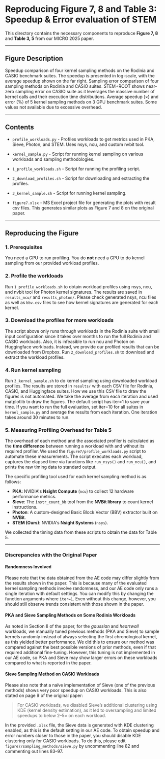 # Reproducing Figure 7, 8 and Table 3: Speedup & Error evaluation of STEM

This directory contains the necessary components to reproduce **Figure 7, 8** and **Table 3, 5** from our MICRO 2025 paper.

---

## Figure Description

Speedup comparison of four kernel sampling methods on the Rodinia and CASIO benchmark suites. The speedup is presented in log-scale, with the average speedup shown on the far right. Sampling error comparison of four sampling methods on Rodinia and CASIO suites. STEM+ROOT shows near-zero sampling error on CASIO suite as it leverages the massive number of kernel calls and their execution time distributions. Average speedup (×) and error (%) of 5 kernel sampling methods on 3 GPU benchmark suites. Some values not available due to excessive overhead.

---

## Contents

- `profile_workloads.py` - Profiles workloads to get metrics used in PKA, Sieve, Photon, and STEM. Uses nsys, ncu, and custom nvbit tool. 
- `kernel_sample.py` - Script for running kernel sampling on various workloads and sampling methodologies. 

- `1_profile_workloads.sh` - Script for running the profiling script. 
- `2_download_profiles.sh` - Script for downloading and extracting the profiles. 
- `3_kernel_sample.sh` - Script for running kernel sampling.

- `figure7.xlsx` - MS Excel project file for generating the plots with result csv files. This generates similar plots as Figure 7 and 8 on the original paper. 

---

## Reproducing the Figure

### 1. Prerequisites
You need a GPU to run profiling.
You do **not** need a GPU to do kernel sampling from our provided workload profiles.

### 2. Profile the workloads

Run `1_profile_workloads.sh` to obtain workload profiles using nsys, ncu, and nvbit tool for Photon kernel signatures. The results are saved in `results_ncu/` and `results_photon/`. Please check generated nsys, ncu files as well as `bbv.csv` files to see how kernel signatures are generated for each kernel. 

### 3. Download the profiles for more workloads

The script above only runs through workloads in the Rodinia suite with small input configuration since it takes over months to run the full Rodinia and CASIO workloads. Also, it is infeasible to run ncu and Photon on Huggingface workloads. Instead, we provide our profiled results that can be downloaded from Dropbox. Run `2_download_profiles.sh` to download and extract the workload profiles. 

### 4. Run kernel sampling

Run `3_kernel_sample.sh` to do kernel sampling using downloaded workload profiles. The results are stored in `results/` with each CSV file for Rodinia, CASIO, and Huggingface suites. How we use this CSV file to draw the figures is not automated. We take the average from each iteration and used matplotlib to draw the figures. The default script has iter=1 to save your time. If you want to run the full evaluation, set iter=10 for all suites in `kernel_sample.py` and average the results from each iteration. One iteration takes around 30 minutes to run.

### 5. Measuring Profiling Overhead for Table 5

The overhead of each method and the associated profiler is calculated as the **time difference** between running a workload with and without its required profiler. We used the `figure7/profile_workloads.py` script to automate these measurements. The script executes each workload, captures the elapsed time via functions like `run_nsys()` and `run_ncu()`, and prints the raw timing data to standard output.

The specific profiling tool used for each kernel sampling method is as follows:

- **PKA**: NVIDIA's **Nsight Compute** (`ncu`) to collect 12 hardware performance metrics.
- **Sieve**: The `instr_count_bb` tool from the **NVBit library** to count kernel instructions.
- **Photon**: A custom-designed Basic Block Vector (BBV) extractor built on **NVBit**.
- **STEM (Ours)**: NVIDIA's **Nsight Systems** (`nsys`).

We collected the timing data from these scripts to obtain the data for Table 5. 

---

### Discrepancies with the Original Paper
#### Randomness Involved
Please note that the data obtained from the AE code may differ slightly from the results shown in the paper. This is because many of the evaluated kernel sampling methods involve randomness, and our AE code only runs a single iteration with default settings. You can modify this by changing the function arguments where `iter=1`. Even without this change, however, you should still observe trends consistent with those shown in the paper.
#### PKA and Sieve Sampling Methods on Some Rodinia Workloads
As noted in Section 8 of the paper, for the _gaussian_ and _heartwall_ workloads, we manually tuned previous methods (PKA and Sieve) to sample kernels randomly instead of always selecting the first chronological kernel, as this yielded better performance. We did this to ensure our method was compared against the best possible versions of prior methods, even if that required additional fine-tuning. However, this tuning is not implemented in our AE code, so PKA and Sieve may show larger errors on these workloads compared to what is reported in the paper.
#### Sieve Sampling Method on CASIO Workloads
Please also note that a naïve implementation of Sieve (one of the previous methods) shows very poor speedup on CASIO workloads. This is also stated on page 9 of the original paper:

> For CASIO workloads, we disabled Sieve’s additional clustering using KDE (kernel density estimation), as it led to oversampling and limited speedups to below 2–5× on each workload.

In the provided `.xlsx` file, the Sieve data is generated with KDE clustering enabled, as this is the default setting in our AE code. To obtain speedup and error numbers closer to those in the paper, you should disable KDE clustering only for CASIO workloads. To do this, please edit `figure7/sampling_methods/sieve.py` by uncommenting line 82 and commenting out lines 83–97.